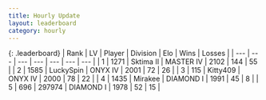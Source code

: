```yaml
---
title: Hourly Update
layout: leaderboard
category: hourly
---
```


{: .leaderboard}
| Rank | LV | Player | Division | Elo | Wins | Losses |
| --- | --- | --- | --- | --- | --- | --- |
| <span data-change="0">1</span> | 1271 | <span title="ID: 402846">Sktima II</span> | MASTER IV | <span data-change="0">2102</span> | <span data-change="0">144</span> | <span data-change="0">55</span> |
| <span data-change="0">2</span> | 1585 | <span title="ID: 498412">LuckySpin</span> | ONYX IV | <span data-change="0">2001</span> | <span data-change="0">72</span> | <span data-change="0">26</span> |
| <span data-change="0">3</span> | 115 | <span title="ID: 459203">Kitty409</span> | ONYX IV | <span data-change="0">2000</span> | <span data-change="0">78</span> | <span data-change="0">22</span> |
| <span data-change="0">4</span> | 1435 | <span title="ID: 416373">Mirakee</span> | DIAMOND I | <span data-change="0">1991</span> | <span data-change="0">45</span> | <span data-change="0">8</span> |
| <span data-change="0">5</span> | 696 | <span title="ID: 544038">297974</span> | DIAMOND I | <span data-change="0">1978</span> | <span data-change="0">52</span> | <span data-change="0">15</span> |